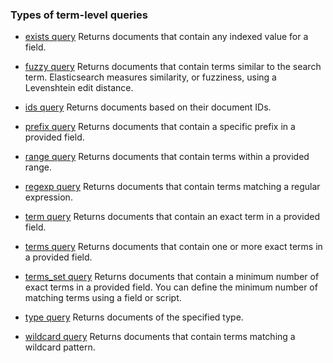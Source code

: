 ### Types of term-level queries

- [exists query](https://www.elastic.co/guide/en/elasticsearch/reference/7.17/query-dsl-exists-query.html)
    Returns documents that contain any indexed value for a field.
    
- [fuzzy query](https://www.elastic.co/guide/en/elasticsearch/reference/7.17/query-dsl-fuzzy-query.html)
    Returns documents that contain terms similar to the search term. Elasticsearch measures similarity, or fuzziness, using a Levenshtein edit distance.
    
- [ids query](https://www.elastic.co/guide/en/elasticsearch/reference/7.17/query-dsl-ids-query.html)
    Returns documents based on their document IDs.
    
- [prefix query](https://www.elastic.co/guide/en/elasticsearch/reference/7.17/query-dsl-prefix-query.html)
    Returns documents that contain a specific prefix in a provided field.
    
- [range query](https://www.elastic.co/guide/en/elasticsearch/reference/7.17/query-dsl-range-query.html)
    Returns documents that contain terms within a provided range.
    
- [regexp query](https://www.elastic.co/guide/en/elasticsearch/reference/7.17/query-dsl-regexp-query.html)
    Returns documents that contain terms matching a regular expression.
    
- [term query](https://www.elastic.co/guide/en/elasticsearch/reference/7.17/query-dsl-term-query.html)
    Returns documents that contain an exact term in a provided field.
    
- [terms query](https://www.elastic.co/guide/en/elasticsearch/reference/7.17/query-dsl-terms-query.html)
    Returns documents that contain one or more exact terms in a provided field.
    
- [terms_set query](https://www.elastic.co/guide/en/elasticsearch/reference/7.17/query-dsl-terms-set-query.html)
    Returns documents that contain a minimum number of exact terms in a provided field. You can define the minimum number of matching  terms using a field or script.
    
- [type query](https://www.elastic.co/guide/en/elasticsearch/reference/7.17/query-dsl-type-query.html)
    Returns documents of the specified type.
    
- [wildcard query](https://www.elastic.co/guide/en/elasticsearch/reference/7.17/query-dsl-wildcard-query.html)
    Returns documents that contain terms matching a wildcard pattern. 



